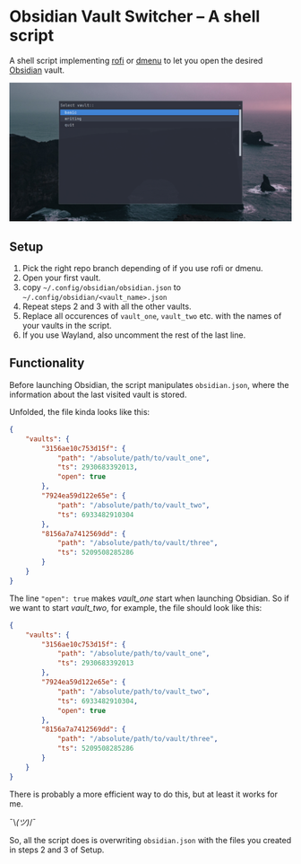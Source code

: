 # Obsidian Vault Switcher – A shell script
A shell script implementing [rofi](https://github.com/davatorium/rofi) or [dmenu](https://tools.suckless.org/dmenu) to let you open the desired [Obsidian](https://obsidian.md) vault.

![](screenshot.png)

## Setup
1. Pick the right repo branch depending of if you use rofi or dmenu.
2. Open your first vault.
3. copy `~/.config/obsidian/obsidian.json` to `~/.config/obsidian/<vault_name>.json`
4. Repeat steps 2 and 3 with all the other vaults.
5. Replace all occurences of `vault_one`, `vault_two` etc. with the names of your vaults in the script.
6. If you use Wayland, also uncomment the rest of the last line.

## Functionality
Before launching Obsidian, the script manipulates `obsidian.json`, where the information about the last visited vault is stored.

Unfolded, the file kinda looks like this:

```json
{
    "vaults": {
        "3156ae10c753d15f": {
            "path": "/absolute/path/to/vault_one",
            "ts": 2930683392013,
            "open": true
        },
        "7924ea59d122e65e": {
            "path": "/absolute/path/to/vault_two",
            "ts": 6933482910304
        },
        "8156a7a7412569dd": {
            "path": "/absolute/path/to/vault/three",
            "ts": 5209508285286
        }
    }
}
```

The line `"open": true` makes *vault_one* start when launching Obsidian. So if we want to start *vault_two*, for example, the file should look like this:

```json
{
    "vaults": {
        "3156ae10c753d15f": {
            "path": "/absolute/path/to/vault_one",
            "ts": 2930683392013
        },
        "7924ea59d122e65e": {
            "path": "/absolute/path/to/vault_two",
            "ts": 6933482910304,
            "open": true
        },
        "8156a7a7412569dd": {
            "path": "/absolute/path/to/vault/three",
            "ts": 5209508285286
        }
    }
}
```

There is probably a more efficient way to do this, but at least it works for me.

¯\\_(ツ)_/¯

So, all the script does is overwriting `obsidian.json` with the files you created in steps 2 and 3 of Setup.
